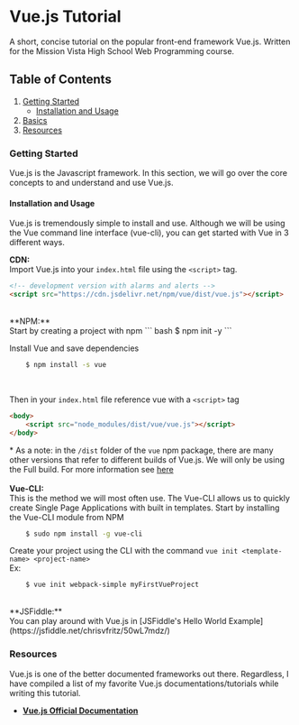 # Vue.js Tutorial

A short, concise tutorial on the popular front-end framework Vue.js. Written for the Mission Vista High School Web Programming course.

## Table of Contents
1. [Getting Started](#start)
   + [Installation and Usage](#installation)
2. [Basics](#basics)
5. [Resources](#resources)
 


### Getting Started  <a name="start"></a>
 Vue.js is the  Javascript framework. In this section, we will go over the core concepts to and understand and use Vue.js.
 
 #### Installation and Usage <a name="installation"></a>
 Vue.js is tremendously simple to install and use. Although we will be using the Vue command line interface (vue-cli), you can get started with Vue in 3 different ways.
 
**CDN:** <br>
Import Vue.js into your `index.html` file using the `<script>` tag. <br>

```html
<!-- development version with alarms and alerts -->
<script src="https://cdn.jsdelivr.net/npm/vue/dist/vue.js"></script>
```

<br>
**NPM:** <br>
Start by creating a project with npm
``` bash 
	$ npm init -y
```
<br>

Install Vue and save dependencies
``` bash
	$ npm install -s vue
```
<br>

Then in your `index.html` file reference vue with a `<script>` tag
``` html
<body>
	<script src="node_modules/dist/vue/vue.js"></script>
</body>
```
\* As a note: in the `/dist` folder of the `vue` npm package, there are many other versions that refer to different builds of Vue.js. We will only be using the Full build. For more information see [here](https://vuejs.org/v2/guide/installation.html#Explanation-of-Different-Builds)
<br><br>
**Vue-CLI:** <br>
This is the method we will most often use. The Vue-CLI allows us to quickly create Single Page Applications with built in templates.
Start by installing the Vue-CLI module from NPM

``` bash
	$ sudo npm install -g vue-cli
```

Create your project using the CLI with the command `vue init <template-name> <project-name>` <br>
Ex: 
```bash 
	$ vue init webpack-simple myFirstVueProject
```

 <br>
 **JSFiddle:** <br>
 You can play around with Vue.js in [JSFiddle's Hello World Example](https://jsfiddle.net/chrisvfritz/50wL7mdz/)












### Resources <a name="resources"></a>
 Vue.js is one of the better documented frameworks out there. Regardless, I have compiled a list of my favorite Vue.js documentations/tutorials while writing this tutorial.
   + **[Vue.js Official Documentation](https://vuejs.org/)**
    

